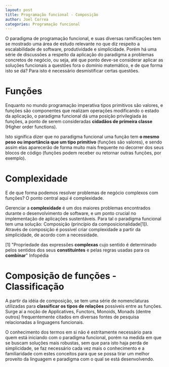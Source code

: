 ```yaml
---
layout: post
title: Programação funcional - Composição
author: Joel Correa
categories: Programação funcional
---
```


O paradigma de programação funcional, e suas diversas ramificações tem se mostrado uma área de estudo relevante no que diz respeito a escalabilidade de software, produtividade e simplicidade. Porém há uma série de discussões a respeito da aplicação do paradigma a problemas concretos de negócio, ou seja, até que ponto deve-se considerar aplicar as soluções funcionais a questões fora o domínio matemático, e de que forma isto se dá? Para isto é necessário desmistificar certas questões.

Funções
=========
Enquanto no mundo programação imperativa tipos primitivos são valores, e funções são componentes que realizam operações modificando o estado da aplicação, o paradigma funcional dá uma posição privilegiada às funções, a ponto de serem consideradas <b>cidadãos de primeira classe</b> (Higher order functions). 

Isto significa dizer que no paradigma funcional uma função tem <b>o mesmo peso ou importância que um tipo primitivo</b> (funções são valores), e sendo assim elas aparecerão de forma muito mais frequente no decorrer dos seus blocos de código (funções podem receber ou retornar outras funções, por exemplo).

Complexidade
=========
E de que forma podemos resolver problemas de negócio complexos com funções? O ponto central aqui é complexidade.

Gerenciar a <b>complexidade</b> é um dos maiores problemas encontrados durante o desenvolvimento de software, e um ponto crucial no implementação de aplicações sustentáveis. Para tal o paradigma funcional tem uma solução: Composição (princípio da composicionalidade[1]). Através de composição é possível criar complexidade a partir da simplicidade, de acordo com a necessidade.

[1] "Propriedade das expressões <b>complexas</b> cujo sentido é determinado pelos sentidos dos seus <b>constituintes</b> e pelas regras usadas para os <b>combinar</b>" Infopédia 

Composição de funções - Classificação
=========
A partir da idéia de composição, se tem uma série de nomenclaturas utilizadas para <b>classificar os tipos de relações</b> possíveis entre as funções. Surge aí a noção de Applicatives, Functors, Monoids, Monads (dentre outros) frequentemente citados em diversas fontes de pesquisa relacionadas a linguagens funcionais. 

O conhecimento dos termos em si não é estritamente necessário para quem está iniciando com o paradigma funcional, porém na medida em que se buscam soluções mais robustas, sem que para isto haja perda de simplicidade, se faz necessário cada vez mais o conhecimento e a familiaridade com estes conceitos para que se possa tirar um melhor proveito da linguagem e paradigma com o qual se está desenvolvendo.

